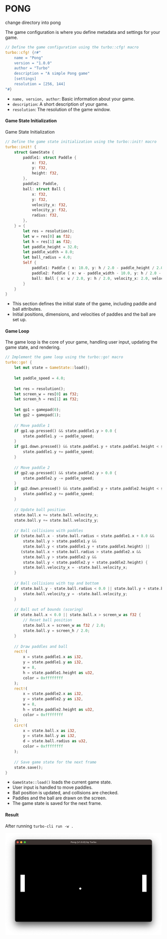 # PONG

change directory into pong

The game configuration is where you define metadata and settings for your game.
```rust
// Define the game configuration using the turbo::cfg! macro
turbo::cfg! {r#"
    name = "Pong"
    version = "1.0.0"
    author = "Turbo"
    description = "A simple Pong game"
    [settings]
    resolution = [256, 144]
"#}

```
- `name, version, author`: Basic information about your game.
- `description`: A short description of your game.
- `resolution`: The resolution of the game window.

#### Game State Initialization

Game State Initialization
```rust
// Define the game state initialization using the turbo::init! macro
turbo::init! {
    struct GameState {
        paddle1: struct Paddle {
            x: f32,
            y: f32,
            height: f32,
        },
        paddle2: Paddle,
        ball: struct Ball {
            x: f32,
            y: f32,
            velocity_x: f32,
            velocity_y: f32,
            radius: f32,
        },
    } = {
        let res = resolution();
        let w = res[0] as f32;
        let h = res[1] as f32;
        let paddle_height = 32.0;
        let paddle_width = 8.0;
        let ball_radius = 4.0;
        Self {
            paddle1: Paddle { x: 10.0, y: h / 2.0 - paddle_height / 2.0, height: paddle_height },
            paddle2: Paddle { x: w - paddle_width - 10.0, y: h / 2.0 - paddle_height / 2.0, height: paddle_height },
            ball: Ball { x: w / 2.0, y: h / 2.0, velocity_x: 2.0, velocity_y: 2.0, radius: ball_radius },
        }
    }
}
```
- This section defines the initial state of the game, including paddle and ball attributes.
- Initial positions, dimensions, and velocities of paddles and the ball are set up.

#### Game Loop

The game loop is the core of your game, handling user input, updating the game state, and rendering.
```rust
// Implement the game loop using the turbo::go! macro
turbo::go! {
    let mut state = GameState::load();

    let paddle_speed = 4.0;

    let res = resolution();
    let screen_w = res[0] as f32;
    let screen_h = res[1] as f32;

    let gp1 = gamepad(0);
    let gp2 = gamepad(1);

    // Move paddle 1
    if gp1.up.pressed() && state.paddle1.y > 0.0 {
        state.paddle1.y -= paddle_speed;
    }
    if gp1.down.pressed() && state.paddle1.y + state.paddle1.height < screen_h {
        state.paddle1.y += paddle_speed;
    }

    // Move paddle 2
    if gp2.up.pressed() && state.paddle2.y > 0.0 {
        state.paddle2.y -= paddle_speed;
    }
    if gp2.down.pressed() && state.paddle2.y + state.paddle2.height < screen_h {
        state.paddle2.y += paddle_speed;
    }

    // Update ball position
    state.ball.x += state.ball.velocity_x;
    state.ball.y += state.ball.velocity_y;

    // Ball collisions with paddles
    if (state.ball.x - state.ball.radius < state.paddle1.x + 8.0 &&
        state.ball.y > state.paddle1.y &&
        state.ball.y < state.paddle1.y + state.paddle1.height) ||
       (state.ball.x + state.ball.radius > state.paddle2.x &&
        state.ball.y > state.paddle2.y &&
        state.ball.y < state.paddle2.y + state.paddle2.height) {
        state.ball.velocity_x = -state.ball.velocity_x;
    }

    // Ball collisions with top and bottom
    if state.ball.y - state.ball.radius < 0.0 || state.ball.y + state.ball.radius > screen_h {
        state.ball.velocity_y = -state.ball.velocity_y;
    }

    // Ball out of bounds (scoring)
    if state.ball.x < 0.0 || state.ball.x > screen_w as f32 {
        // Reset ball position
        state.ball.x = screen_w as f32 / 2.0;
        state.ball.y = screen_h / 2.0;
    }

    // Draw paddles and ball
    rect!(
        x = state.paddle1.x as i32,
        y = state.paddle1.y as i32,
        w = 8,
        h = state.paddle1.height as u32,
        color = 0xffffffff
    );
    rect!(
        x = state.paddle2.x as i32,
        y = state.paddle2.y as i32,
        w = 8,
        h = state.paddle2.height as u32,
        color = 0xffffffff
    );
    circ!(
        x = state.ball.x as i32,
        y = state.ball.y as i32,
        d = state.ball.radius as u32,
        color = 0xffffffff
    );

    // Save game state for the next frame
    state.save();
}
```

- `GameState::load()` loads the current game state.
- User input is handled to move paddles.
- Ball position is updated, and collisions are checked.
- Paddles and the ball are drawn on the screen.
- The game state is saved for the next frame.

#### Result
 After running `turbo-cli run -w .`

![screenshot](./screenshot.png)

